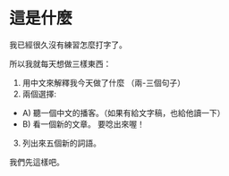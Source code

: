# 這是什麼

我已經很久沒有練習怎麼打字了。

所以我就每天想做三樣東西：

1. 用中文來解釋我今天做了什麼 （兩-三個句子）
2. 兩個選擇: 
  - A) 聽一個中文的播客。（如果有給文字稿，也給他讀一下）
  - B) 看一個新的文章。 要唸出來喔！
3. 列出來五個新的詞語。


我們先這樣吧。
